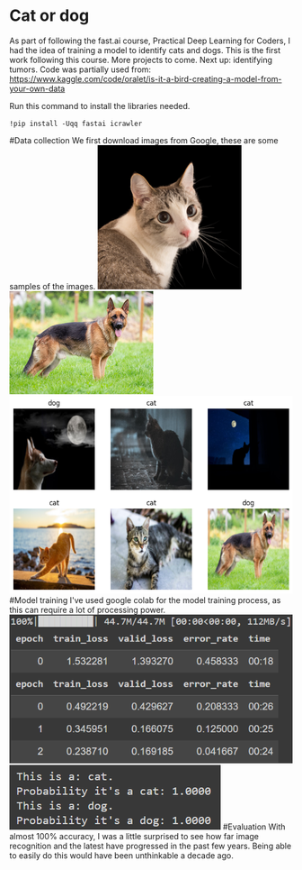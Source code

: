# Cat or dog
As part of following the fast.ai course, Practical Deep Learning for Coders, I had the idea of training a model to identify cats and dogs. This is the first work following this course. More projects to come. Next up: identifying tumors.
Code was partially used from:
https://www.kaggle.com/code/oralet/is-it-a-bird-creating-a-model-from-your-own-data

Run this command to install the libraries needed.

```
!pip install -Uqq fastai icrawler
```
#Data collection
We first download images from Google, these are some samples of the images.
![cat](readme_images\cat.png)
![dog](readme_images\dog.png)
![sample](readme_images\sample.png)
#Model training
I've used google colab for the model training process, as this can require a lot of processing power. 
![finetune](readme_images\finetune.png)
![test](readme_images\test.png)
#Evaluation
With almost 100% accuracy, I was a little surprised to see how far image recognition and the latest have progressed in the past few years. Being able to easily do this would have been unthinkable a decade ago. 
